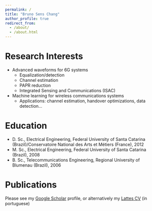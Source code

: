 ```yaml
---
permalink: /
title: "Bruno Sens Chang"
author_profile: true
redirect_from: 
  - /about/
  - /about.html
---
```



Research Interests
======
- Advanced waveforms for 6G systems
  - Equalization/detection
  - Channel estimation
  - PAPR reduction
  - Integrated Sensing and Communications (ISAC)
- Machine learning for wireless communications systems
  - Applications: channel estimation, handover optimizations, data detection...

Education
======
- D. Sc., Electrical Engineering, Federal University of Santa Catarina (Brazil)/Conservatoire National des Arts et Métiers (France), 2012
- M. Sc., Electrical Engineering, Federal University of Santa Catarina (Brazil), 2008
- B. Sc., Telecommunications Engineering, Regional University of Blumenau (Brazil), 2006

Publications
======
Please see my [Google Scholar](https://scholar.google.com/citations?user=GQpqv6oAAAAJ&hl) profile, or alternatively my [Lattes CV](http://lattes.cnpq.br/8237248707461788) (in portuguese)
